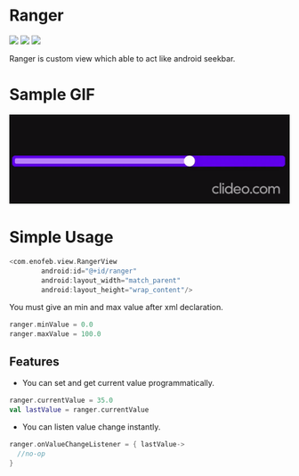 Ranger
===============
<a href="http://developer.android.com/index.html" target="_blank"><img src="https://img.shields.io/badge/platform-android-green.svg"/></a>
<a href="https://android-arsenal.com/api?level=15" target="_blank"><img src="https://img.shields.io/badge/API-19%2B-green.svg?style=flat"/></a>
<a href="http://opensource.org/licenses/MIT" target="_blank"><img src="https://img.shields.io/badge/License-MIT-blue.svg?style=flat"/></a>

Ranger is custom view which able to act like android seekbar.

# Sample GIF

<p align="center">
  <img src="https://github.com/enofeb/Ranger/blob/master/gif/ranger.gif">
</p>

# Simple Usage

```kotlin
<com.enofeb.view.RangerView
        android:id="@+id/ranger"
        android:layout_width="match_parent"
        android:layout_height="wrap_content"/>
```
You must give an min and max value after xml declaration.
```kotlin
ranger.minValue = 0.0
ranger.maxValue = 100.0
```

## Features
* You can set and get current value programmatically.
```kotlin
ranger.currentValue = 35.0
val lastValue = ranger.currentValue
```
* You can listen value change instantly.
```kotlin
ranger.onValueChangeListener = { lastValue->
  //no-op
}
```
